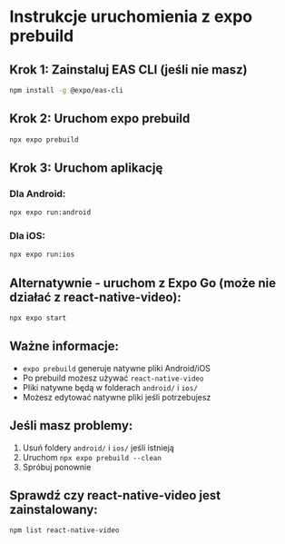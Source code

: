 # Instrukcje uruchomienia z expo prebuild

## Krok 1: Zainstaluj EAS CLI (jeśli nie masz)
```bash
npm install -g @expo/eas-cli
```

## Krok 2: Uruchom expo prebuild
```bash
npx expo prebuild
```

## Krok 3: Uruchom aplikację
### Dla Android:
```bash
npx expo run:android
```

### Dla iOS:
```bash
npx expo run:ios
```

## Alternatywnie - uruchom z Expo Go (może nie działać z react-native-video):
```bash
npx expo start
```

## Ważne informacje:
- `expo prebuild` generuje natywne pliki Android/iOS
- Po prebuild możesz używać `react-native-video`
- Pliki natywne będą w folderach `android/` i `ios/`
- Możesz edytować natywne pliki jeśli potrzebujesz

## Jeśli masz problemy:
1. Usuń foldery `android/` i `ios/` jeśli istnieją
2. Uruchom `npx expo prebuild --clean`
3. Spróbuj ponownie

## Sprawdź czy react-native-video jest zainstalowany:
```bash
npm list react-native-video
```


